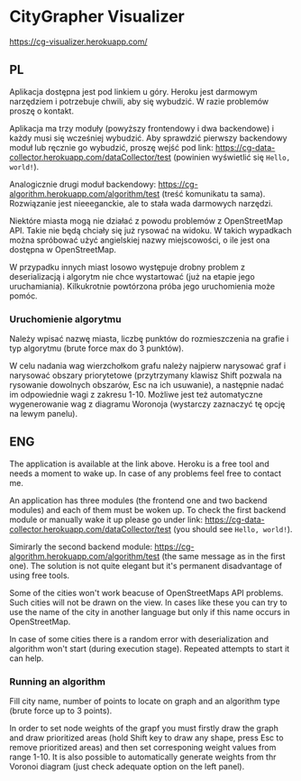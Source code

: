 # CityGrapher Visualizer

https://cg-visualizer.herokuapp.com/

## PL

Aplikacja dostępna jest pod linkiem u góry. Heroku jest darmowym narzędziem i potrzebuje chwili, aby się wybudzić. W razie problemów proszę o kontakt.

Aplikacja ma trzy moduły (powyższy frontendowy i dwa backendowe) i każdy musi się wcześniej wybudzić. Aby sprawdzić pierwszy backendowy moduł lub ręcznie go wybudzić, proszę wejść pod link:
https://cg-data-collector.herokuapp.com/dataCollector/test (powinien wyświetlić się `Hello, world!`).

Analogicznie drugi moduł backendowy:
https://cg-algorithm.herokuapp.com/algorithm/test (treść komunikatu ta sama). Rozwiązanie jest nieeeganckie, ale to stała wada darmowych narzędzi.

Niektóre miasta mogą nie działać z powodu problemów z OpenStreetMap API. Takie nie będą chciały się już rysować na widoku. W takich wypadkach można spróbować użyć angielskiej nazwy miejscowości, o ile jest ona dostępna w OpenStreetMap.

W przypadku innych miast losowo występuje drobny problem z deserializacją i algorytm nie chce wystartować (już na etapie jego uruchamiania). Kilkukrotnie powtórzona próba jego uruchomienia może pomóc.

### Uruchomienie algorytmu

Należy wpisać nazwę miasta, liczbę punktów do rozmieszczenia na grafie i typ algorytmu (brute force max do 3 punktów).

W celu nadania wag wierzchołkom grafu należy najpierw narysować graf i narysować obszary priorytetowe (przytrzymany klawisz Shift pozwala na rysowanie dowolnych obszarów, Esc na ich usuwanie), a następnie nadać im odpowiednie wagi z zakresu 1-10. Możliwe jest też automatyczne wygenerowanie wag z diagramu Woronoja (wystarczy zaznaczyć tę opcję na lewym panelu).


## ENG

The application is available at the link above. Heroku is a free tool and needs a moment to wake up. In case of any problems feel free to contact me.

An application has three modules (the frontend one and two backend modules) and each of them must be woken up. To check the first backend module or manually wake it up please go under link:
https://cg-data-collector.herokuapp.com/dataCollector/test (you should see `Hello, world!`).

Simirarly the second backend module:
https://cg-algorithm.herokuapp.com/algorithm/test (the same message as in the first one). The solution is not quite elegant but it's permanent disadvantage of using free tools.

Some of the cities won't work beacuse of OpenStreetMaps API problems. Such cities will not be drawn on the view. In cases like these you can try to use the name of the city in another language but only if this name occurs in OpenStreetMap.

In case of some cities there is a random error with deserialization and algorithm won't start (during execution stage). Repeated attempts to start it can help.

### Running an algorithm

Fill city name, number of points to locate on graph and an algorithm type (brute force up to 3 points).

In order to set node weights of the grapf you must firstly draw the graph and draw prioritized areas (hold Shift key to draw any shape, press Esc to remove prioritized areas) and then set corresponing weight values from range 1-10. It is also possible to automatically generate weights from thr Voronoi diagram (just check adequate option on the left panel).
